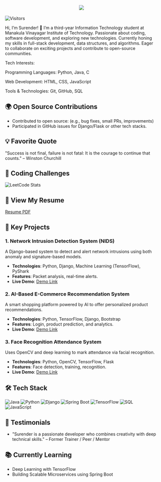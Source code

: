 <h1 align="center">
  <img src="https://readme-typing-svg.demolab.com?font=Fira+Code&weight=600&size=24&pause=1000&color=blue&center=true&vCenter=true&random=false&width=435&lines=Hey+there%2C+I'm+Surender" />
</h1>

![Visitors](https://komarev.com/ghpvc/?username=surenderezhumalai&color=blueviolet)

Hi, I’m Surender! 👋
I’m a third-year Information Technology student at Manakula Vinayagar Institute of Technology.
Passionate about coding, software development, and exploring new technologies.
Currently honing my skills in full-stack development, data structures, and algorithms.
Eager to collaborate on exciting projects and contribute to open-source communities.

Tech Interests:

Programming Languages: Python, Java, C

Web Development: HTML, CSS, JavaScript

Tools & Technologies: Git, GitHub, SQL
## 🌍 Open Source Contributions
- Contributed to open source: (e.g., bug fixes, small PRs, improvements)
- Participated in GitHub issues for Django/Flask or other tech stacks.

## 💡 Favorite Quote
"Success is not final, failure is not fatal: It is the courage to continue that counts." – Winston Churchill

## 🏅 Coding Challenges
![LeetCode Stats](https://leetcode-stats.vercel.app/api?username=YourLeetCodeUsername)

## 📄 View My Resume
[Resume PDF](https://github.com/YourGitHubUsername/resume.pdf)

## 🌟 Key Projects
### 1. Network Intrusion Detection System (NIDS)
A Django-based system to detect and alert network intrusions using both anomaly and signature-based models.
- **Technologies**: Python, Django, Machine Learning (TensorFlow), PyShark
- **Features**: Packet analysis, real-time alerts.
- **Live Demo**: [Demo Link](https://github.com/YourGitHubUsername/NIDS-Project)

### 2. AI-Based E-Commerce Recommendation System
A smart shopping platform powered by AI to offer personalized product recommendations.
- **Technologies**: Python, TensorFlow, Django, Bootstrap
- **Features**: Login, product prediction, and analytics.
- **Live Demo**: [Demo Link](https://github.com/YourGitHubUsername/ECommerce-AI)

### 3. Face Recognition Attendance System
Uses OpenCV and deep learning to mark attendance via facial recognition.
- **Technologies**: Python, OpenCV, TensorFlow, Flask
- **Features**: Face detection, training, recognition.
- **Live Demo**: [Demo Link](https://github.com/YourGitHubUsername/Face-Attendance)

## 🛠 Tech Stack
![Java](https://img.shields.io/badge/Java-ED8B00?style=for-the-badge&logo=java&logoColor=white)
![Python](https://img.shields.io/badge/Python-3776AB?style=for-the-badge&logo=python&logoColor=white)
![Django](https://img.shields.io/badge/Django-092E20?style=for-the-badge&logo=django&logoColor=white)
![Spring Boot](https://img.shields.io/badge/Spring%20Boot-6DB33F?style=for-the-badge&logo=spring-boot&logoColor=white)
![TensorFlow](https://img.shields.io/badge/TensorFlow-FF6F00?style=for-the-badge&logo=tensorflow&logoColor=white)
![SQL](https://img.shields.io/badge/SQL-4479A1?style=for-the-badge&logo=MySQL&logoColor=white)
![JavaScript](https://img.shields.io/badge/JavaScript-F7DF1E?style=for-the-badge&logo=javascript&logoColor=black)

## 💬 Testimonials
- "Surender is a passionate developer who combines creativity with deep technical skills." – Former Trainer / Peer / Mentor

## 📚 Currently Learning
- Deep Learning with TensorFlow
- Building Scalable Microservices using Spring Boot
